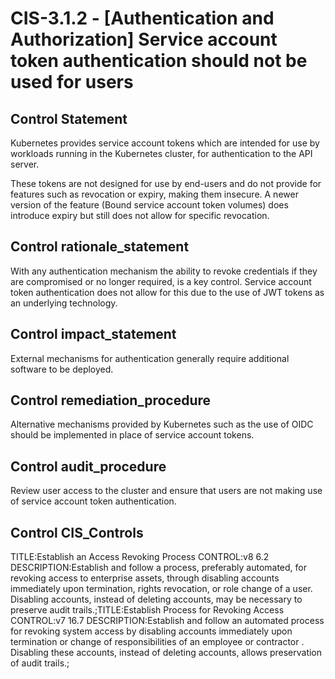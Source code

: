 # CIS-3.1.2 - \[Authentication and Authorization\] Service account token authentication should not be used for users

## Control Statement

Kubernetes provides service account tokens which are intended for use by workloads running in the Kubernetes cluster, for authentication to the API server.

These tokens are not designed for use by end-users and do not provide for features such as revocation or expiry, making them insecure. A newer version of the feature (Bound service account token volumes) does introduce expiry but still does not allow for specific revocation.

## Control rationale_statement

With any authentication mechanism the ability to revoke credentials if they are compromised or no longer required, is a key control. Service account token authentication does not allow for this due to the use of JWT tokens as an underlying technology.

## Control impact_statement

External mechanisms for authentication generally require additional software to be deployed.

## Control remediation_procedure

Alternative mechanisms provided by Kubernetes such as the use of OIDC should be implemented in place of service account tokens.

## Control audit_procedure

Review user access to the cluster and ensure that users are not making use of service account token authentication.

## Control CIS_Controls

TITLE:Establish an Access Revoking Process CONTROL:v8 6.2 DESCRIPTION:Establish and follow a process, preferably automated, for revoking access to enterprise assets, through disabling accounts immediately upon termination, rights revocation, or role change of a user. Disabling accounts, instead of deleting accounts, may be necessary to preserve audit trails.;TITLE:Establish Process for Revoking Access CONTROL:v7 16.7 DESCRIPTION:Establish and follow an automated process for revoking system access by disabling accounts immediately upon termination or change of responsibilities of an employee or contractor . Disabling these accounts, instead of deleting accounts, allows preservation of audit trails.;
